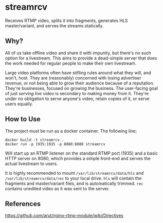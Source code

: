 streamrcv
====

Receives RTMP video, splits it into fragments, generates HLS master/variant, and serves the streams statically.

## Why?

All of us take offline video and share it with impunity, but there's no such option for a livestream. This aims to provide a dead-simple server that does the work needed for regular people to make their own livestream.

Large video platforms often have stifling rules around what they will, and won't, host. They are (reasonably) concerned with losing advertiser revenue, or not being able to grow their audience because of a reputation. They're businesses, focused on growing the business. The user-facing goal of just _serving live video_ is secondary to making money from it. They're under no obligation to serve anyone's video, retain copies of it, or serve users equally.

## How to Use

The project must be run as a docker container. The following line;

```
docker build -t streamrcv .
docker run -p 1935:1935 -p 8080:8080 streamrcv
```

Will start up an RTMP listener on the standard RTMP port (1935) and a basic HTTP server on 8080, which provides a simple front-end and serves the actual livestream to users.

It is highly recommended to mount `/var/lib/streamrcv/data/hls` and `/var/lib/streamrcv/data/rec` to your local drive. `hls` will contain the fragments and master/variant files, and is automatically trimmed. `rec` contains unedited video as it was sent to the server.

## References

https://github.com/arut/nginx-rtmp-module/wiki/Directives
